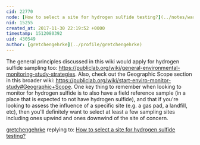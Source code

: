 ```yaml
---
cid: 22770
node: [How to select a site for hydrogen sulfide testing?](../notes/warren/11-28-2017/how-to-select-a-site-for-hydrogen-sulfide-testing)
nid: 15255
created_at: 2017-11-30 22:19:52 +0000
timestamp: 1512080392
uid: 430549
author: [gretchengehrke](../profile/gretchengehrke)
---
```


The general principles discussed in this wiki would apply for hydrogen sulfide sampling too: https://publiclab.org/wiki/general-environmental-monitoring-study-strategies. Also, check out the Geographic Scope section in this broader wiki: 
https://publiclab.org/wiki/start-enviro-monitor-study#Geographic+Scope.  One key thing to remember when looking to monitor for hydrogen sulfide is to also have a field reference sample (in a place that is expected to not have hydrogen sulfide), and that if you're looking to assess the influence of a specific site (e.g. a gas pad, a landfill, etc), then you'll definitely want to select at least a few sampling sites including ones upwind and ones downwind of the site of concern. 

[gretchengehrke](../profile/gretchengehrke) replying to: [How to select a site for hydrogen sulfide testing?](../notes/warren/11-28-2017/how-to-select-a-site-for-hydrogen-sulfide-testing)

